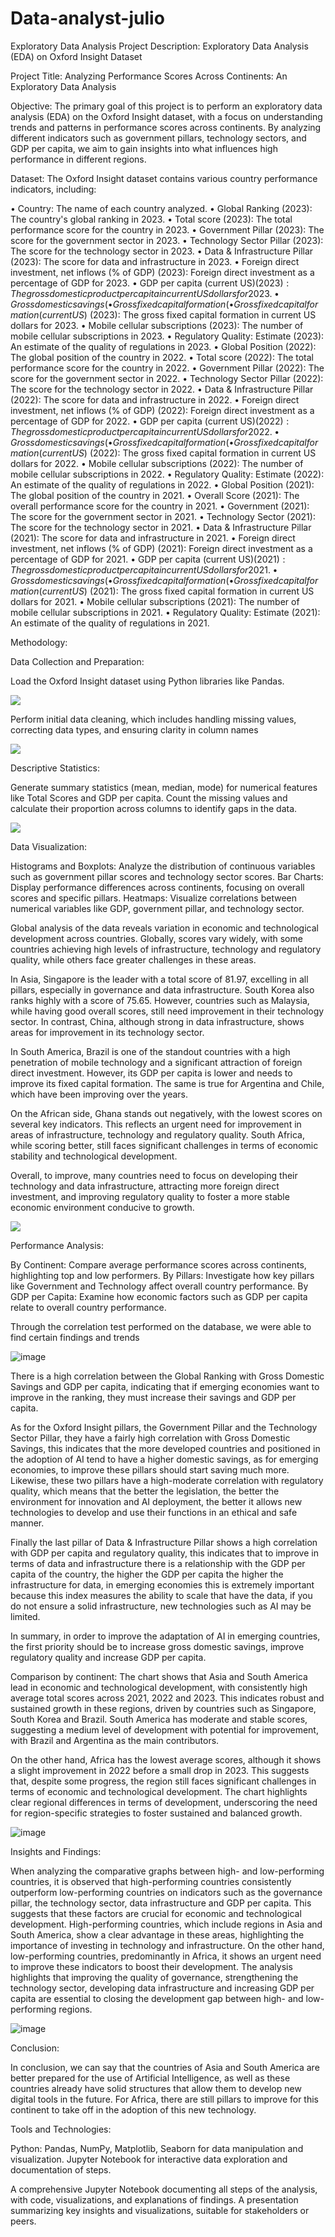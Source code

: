 # Data-analyst-julio

Exploratory Data Analysis
Project Description: Exploratory Data Analysis (EDA) on Oxford Insight Dataset

Project Title: Analyzing Performance Scores Across Continents: An Exploratory Data Analysis

Objective: The primary goal of this project is to perform an exploratory data analysis (EDA) on the Oxford Insight dataset, with a focus on understanding trends and patterns in performance scores across continents. By analyzing different indicators such as government pillars, technology sectors, and GDP per capita, we aim to gain insights into what influences high performance in different regions.

Dataset: The Oxford Insight dataset contains various country performance indicators, including:

• Country: The name of each country analyzed.
• Global Ranking (2023): The country's global ranking in 2023.
• Total score (2023): The total performance score for the country in 2023.
• Government Pillar (2023): The score for the government sector in 2023.
• Technology Sector Pillar (2023): The score for the technology sector in 2023.
• Data & Infrastructure Pillar (2023): The score for data and infrastructure in 2023.
• Foreign direct investment, net inflows (% of GDP) (2023): Foreign direct investment as a percentage of GDP for 2023.
• GDP per capita (current US$) (2023): The gross domestic product per capita in current US dollars for 2023.
• Gross domestic savings (% of GDP) (2023): The gross domestic savings as a percentage of GDP for 2023.
• Gross fixed capital formation (% of GDP) (2023): The gross fixed capital formation as a percentage of GDP for 2023.
• Gross fixed capital formation (current US$) (2023): The gross fixed capital formation in current US dollars for 2023.
• Mobile cellular subscriptions (2023): The number of mobile cellular subscriptions in 2023.
• Regulatory Quality: Estimate (2023): An estimate of the quality of regulations in 2023.
• Global Position (2022): The global position of the country in 2022.
• Total score (2022): The total performance score for the country in 2022.
• Government Pillar (2022): The score for the government sector in 2022.
• Technology Sector Pillar (2022): The score for the technology sector in 2022.
• Data & Infrastructure Pillar (2022): The score for data and infrastructure in 2022.
• Foreign direct investment, net inflows (% of GDP) (2022): Foreign direct investment as a percentage of GDP for 2022.
• GDP per capita (current US$) (2022): The gross domestic product per capita in current US dollars for 2022.
• Gross domestic savings (% of GDP) (2022): The gross domestic savings as a percentage of GDP for 2022.
• Gross fixed capital formation (% of GDP) (2022): The gross fixed capital formation as a percentage of GDP for 2022.
• Gross fixed capital formation (current US$) (2022): The gross fixed capital formation in current US dollars for 2022.
• Mobile cellular subscriptions (2022): The number of mobile cellular subscriptions in 2022.
• Regulatory Quality: Estimate (2022): An estimate of the quality of regulations in 2022.
• Global Position (2021): The global position of the country in 2021.
• Overall Score (2021): The overall performance score for the country in 2021.
• Government (2021): The score for the government sector in 2021.
• Technology Sector (2021): The score for the technology sector in 2021.
• Data & Infrastructure Pillar (2021): The score for data and infrastructure in 2021.
• Foreign direct investment, net inflows (% of GDP) (2021): Foreign direct investment as a percentage of GDP for 2021.
• GDP per capita (current US$) (2021): The gross domestic product per capita in current US dollars for 2021.
• Gross domestic savings (% of GDP) (2021): The gross domestic savings as a percentage of GDP for 2021.
• Gross fixed capital formation (% of GDP) (2021): The gross fixed capital formation as a percentage of GDP for 2021.
• Gross fixed capital formation (current US$) (2021): The gross fixed capital formation in current US dollars for 2021.
• Mobile cellular subscriptions (2021): The number of mobile cellular subscriptions in 2021.
• Regulatory Quality: Estimate (2021): An estimate of the quality of regulations in 2021.

Methodology:

Data Collection and Preparation:

Load the Oxford Insight dataset using Python libraries like Pandas.

![ ](https://github.com/Mjulio14/Data-analyst-julio/blob/main/Images/Data%20Collection%20and%20Data%20Cleaning.jpg)

Perform initial data cleaning, which includes handling missing values, correcting data types, and ensuring clarity in column names

![ ](https://github.com/Mjulio14/Data-analyst-julio/blob/main/Images/Data%20Cleaning.jpg)

Descriptive Statistics:

Generate summary statistics (mean, median, mode) for numerical features like Total Scores and GDP per capita.
Count the missing values and calculate their proportion across columns to identify gaps in the data.

![ ](https://github.com/Mjulio14/Data-analyst-julio/blob/main/Images/Summary%20Statistics.jpg)

Data Visualization:

Histograms and Boxplots: Analyze the distribution of continuous variables such as government pillar scores and technology sector scores.
Bar Charts: Display performance differences across continents, focusing on overall scores and specific pillars.
Heatmaps: Visualize correlations between numerical variables like GDP, government pillar, and technology sector.

Global analysis of the data reveals variation in economic and technological development across countries. Globally, scores vary widely, with some countries achieving high levels of infrastructure, technology and regulatory quality, while others face greater challenges in these areas.

In Asia, Singapore is the leader with a total score of 81.97, excelling in all pillars, especially in governance and data infrastructure. South Korea also ranks highly with a score of 75.65. However, countries such as Malaysia, while having good overall scores, still need improvement in their technology sector. In contrast, China, although strong in data infrastructure, shows areas for improvement in its technology sector.

In South America, Brazil is one of the standout countries with a high penetration of mobile technology and a significant attraction of foreign direct investment. However, its GDP per capita is lower and needs to improve its fixed capital formation. The same is true for Argentina and Chile, which have been improving over the years.

On the African side, Ghana stands out negatively, with the lowest scores on several key indicators. This reflects an urgent need for improvement in areas of infrastructure, technology and regulatory quality. South Africa, while scoring better, still faces significant challenges in terms of economic stability and technological development.

Overall, to improve, many countries need to focus on developing their technology and data infrastructure, attracting more foreign direct investment, and improving regulatory quality to foster a more stable economic environment conducive to growth. 


![ ](https://github.com/Mjulio14/Data-analyst-julio/blob/main/Images/Distribution%20of%20Individual%20Variables.png)

Performance Analysis:

By Continent: Compare average performance scores across continents, highlighting top and low performers.
By Pillars: Investigate how key pillars like Government and Technology affect overall country performance.
By GDP per Capita: Examine how economic factors such as GDP per capita relate to overall country performance.

Through the correlation test performed on the database, we were able to find certain findings and trends

![image](https://github.com/user-attachments/assets/7aabba96-cc1d-42af-9e41-8470f647a53d)


There is a high correlation between the Global Ranking with Gross Domestic Savings and GDP per capita, indicating that if emerging economies want to improve in the ranking, they must increase their savings and GDP per capita. 

As for the Oxford Insight pillars, the Government Pillar and the Technology Sector Pillar, they have a fairly high correlation with Gross Domestic Savings, this indicates that the more developed countries and positioned in the adoption of AI tend to have a higher domestic savings, as for emerging economies, to improve these pillars should start saving much more. Likewise, these two pillars have a high-moderate correlation with regulatory quality, which means that the better the legislation, the better the environment for innovation and AI deployment, the better it allows new technologies to develop and use their functions in an ethical and safe manner.

Finally the last pillar of Data & Infrastructure Pillar shows a high correlation with GDP per capita and regulatory quality, this indicates that to improve in terms of data and infrastructure there is a relationship with the GDP per capita of the country, the higher the GDP per capita the higher the infrastructure for data, in emerging economies this is extremely important because this index measures the ability to scale that have the data, if you do not ensure a solid infrastructure, new technologies such as AI may be limited.

In summary, in order to improve the adaptation of AI in emerging countries, the first priority should be to increase gross domestic savings, improve regulatory quality and increase GDP per capita.


Comparison by continent:
The chart shows that Asia and South America lead in economic and technological development, with consistently high average total scores across 2021, 2022 and 2023. This indicates robust and sustained growth in these regions, driven by countries such as Singapore, South Korea and Brazil. South America has moderate and stable scores, suggesting a medium level of development with potential for improvement, with Brazil and Argentina as the main contributors.
 
On the other hand, Africa has the lowest average scores, although it shows a slight improvement in 2022 before a small drop in 2023. This suggests that, despite some progress, the region still faces significant challenges in terms of economic and technological development. The chart highlights clear regional differences in terms of development, underscoring the need for region-specific strategies to foster sustained and balanced growth.

![image](https://github.com/user-attachments/assets/a78283d5-fbd9-432d-9a64-e8f4bbd00987)


Insights and Findings:

When analyzing the comparative graphs between high- and low-performing countries, it is observed that high-performing countries consistently outperform low-performing countries on indicators such as the governance pillar, the technology sector, data infrastructure and GDP per capita. This suggests that these factors are crucial for economic and technological development. High-performing countries, which include regions in Asia and South America, show a clear advantage in these areas, highlighting the importance of investing in technology and infrastructure.
On the other hand, low-performing countries, predominantly in Africa, it shows an urgent need to improve these indicators to boost their development. The analysis highlights that improving the quality of governance, strengthening the technology sector, developing data infrastructure and increasing GDP per capita are essential to closing the development gap between high- and low-performing regions.

![image](https://github.com/user-attachments/assets/bb2e264c-46ef-4fa7-a565-2243a02356ed)

Conclusion:

In conclusion, we can say that the countries of Asia and South America are better prepared for the use of Artificial Intelligence, as well as these countries already have solid structures that allow them to develop new digital tools in the future. For Africa, there are still pillars to improve for this continent to take off in the adoption of this new technology.

Tools and Technologies:

Python: Pandas, NumPy, Matplotlib, Seaborn for data manipulation and visualization.
Jupyter Notebook for interactive data exploration and documentation of steps.


A comprehensive Jupyter Notebook documenting all steps of the analysis, with code, visualizations, and explanations of findings.
A presentation summarizing key insights and visualizations, suitable for stakeholders or peers.
